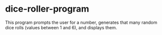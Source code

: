 # dice-roller-program
This program prompts the user for a number, generates that many random dice rolls (values between 1 and 6), and displays them.
